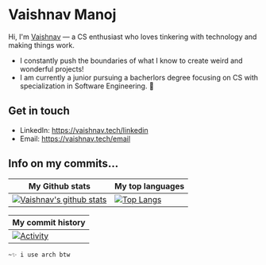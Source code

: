 # Vaishnav Manoj
Hi, I'm [Vaishnav](https://vaishnav.tech) — a CS enthusiast who loves tinkering with technology and making things work. 
* I constantly push the boundaries of what I know to create weird and wonderful projects!
* I am currently a junior pursuing a bacherlors degree focusing on CS with specialization in Software Engineering. 🚀


## Get in touch
- LinkedIn: https://vaishnav.tech/linkedin
- Email: https://vaishnav.tech/email


## Info on my commits...

| My Github stats | My top languages |
|---|---|
| [![Vaishnav's github stats](https://github-readme-stats.vercel.app/api?username=vaishnav-mk&show_icons=true&theme=dark)](https://github.com/vaishnav-mk) | [![Top Langs](https://github-readme-stats.vercel.app/api/top-langs/?username=vaishnav-mk&layout=compact&theme=dark)](https://github.com/vaishnav-mk) | 

| My commit history |
|---|
|[![Activity](https://activity-graph.herokuapp.com/graph?username=vaishnav-mk&theme=github)](https://github.com/vaishnav-mk) |


`~✨ i use arch btw`
